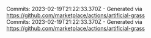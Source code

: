 Commits: 2023-02-19T21:22:33.370Z - Generated via https://github.com/marketplace/actions/artificial-grass
<br>
Commits: 2023-02-19T21:22:33.370Z - Generated via https://github.com/marketplace/actions/artificial-grass
<br>
